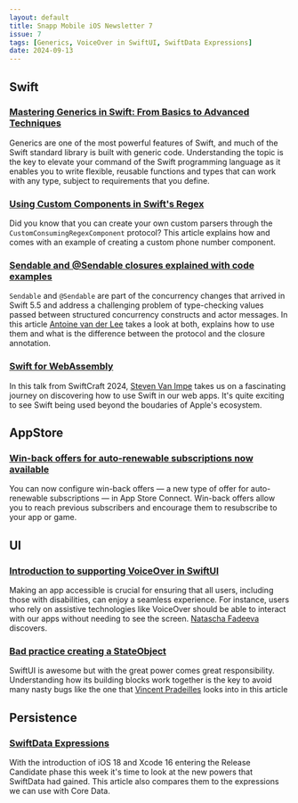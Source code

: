 ```yaml
---
layout: default
title: Snapp Mobile iOS Newsletter 7
issue: 7
tags: [Generics, VoiceOver in SwiftUI, SwiftData Expressions]
date: 2024-09-13
---
```


## Swift

### [Mastering Generics in Swift: From Basics to Advanced Techniques](https://swiftshorts.com/2024/09/10/mastering-generics-in-swift-from-basics-to-advanced-techniques/)

Generics are one of the most powerful features of Swift, and much of the Swift standard library is built with generic code. Understanding the topic is the key to elevate your command of the Swift programming language as it enables you to write flexible, reusable functions and types that can work with any type, subject to requirements that you define.

### [Using Custom Components in Swift's Regex](https://dandylyons.github.io/posts/using-custom-components-in-swifts-regex/)

Did you know that you can create your own custom parsers through the `CustomConsumingRegexComponent` protocol? This article explains how and comes with an example of creating a custom phone number component.

### [Sendable and @Sendable closures explained with code examples](https://www.avanderlee.com/swift/sendable-protocol-closures/)

`Sendable` and `@Sendable` are part of the concurrency changes that arrived in Swift 5.5 and address a challenging problem of type-checking values passed between structured concurrency constructs and actor messages. In this article [Antoine van der Lee](https://x.com/twannl) takes a look at both, explains how to use them and what is the difference between the protocol and the closure annotation.

### [Swift for WebAssembly](https://youtu.be/cX5pITN0uFM?si=rbA-eAI3mb5mMWgw)

In this talk from SwiftCraft 2024, [Steven Van Impe](https://github.com/svanimpe) takes us on a fascinating journey on discovering how to use Swift in our web apps. It's quite exciting to see Swift being used beyond the boudaries of Apple's ecosystem.

## AppStore

### [Win-back offers for auto-renewable subscriptions now available](https://developer.apple.com/news/?id=8utnewzk)

You can now configure win-back offers — a new type of offer for auto-renewable subscriptions — in App Store Connect. Win-back offers allow you to reach previous subscribers and encourage them to resubscribe to your app or game.

## UI

### [Introduction to supporting VoiceOver in SwiftUI](https://tanaschita.com/ios-accessibility-voiceover-swiftui-guide/)

Making an app accessible is crucial for ensuring that all users, including those with disabilities, can enjoy a seamless experience. For instance, users who rely on assistive technologies like VoiceOver should be able to interact with our apps without needing to see the screen. [Natascha Fadeeva](https://x.com/tanaschita) discovers.

### [Bad practice creating a StateObject](https://www.swiftwithvincent.com/blog/bad-practice-creating-a-stateobject-wrapper)

SwiftUI is awesome but with the great power comes great responsibility. Understanding how its building blocks work together is the key to avoid many nasty bugs like the one that [Vincent Pradeilles](https://x.com/v_pradeilles) looks into in this article

## Persistence

### [SwiftData Expressions](https://useyourloaf.com/blog/swiftdata-expressions/)

With the introduction of iOS 18 and Xcode 16 entering the Release Candidate phase this week it's time to look at the new powers that SwiftData had gained. This article also compares them to the expressions we can use with Core Data.
